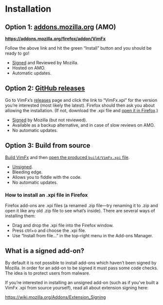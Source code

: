 <!--
This is part of the VimFx documentation.
Copyright Simon Lydell 2016.
See the file README.md for copying conditions.
-->

# Installation


## Option 1: [addons.mozilla.org] \(AMO)

**<https://addons.mozilla.org/firefox/addon/VimFx>**

Follow the above link and hit the green “Install” button and you should be ready
to go!

- [Signed][signed] and Reviewed by Mozilla.
- Hosted on AMO.
- Automatic updates.

[addons.mozilla.org]: https://addons.mozilla.org/


## Option 2: [GitHub releases][releases]

Go to VimFx’s [releases] page and click the link to “VimFx.xpi” for the version
you’re interested (most likely the latest). Firefox should then ask you about
allowing the installation. (If not, download the .xpi file and [open it in
Firefox][open-xpi].)

- [Signed][signed] by Mozilla (but not reviewed).
- Available as a backup alternative, and in case of slow reviews on AMO.
- No automatic updates.

[releases]: https://github.com/akhodakivskiy/VimFx/releases


## Option 3: Build from source

[Build VimFx] and then [open the produced `build/VimFx.xpi` file][open-xpi].

- [Unsigned][signed].
- Bleeding edge.
- Allows you to fiddle with the code.
- No automatic updates.

[Build VimFx]: tools.md#how-to-build-and-install-the-latest-version-from-source

### How to install an .xpi file in Firefox

Firefox add-ons are .xpi files (a renamed .zip file—try renaming it to .zip and
open it like any old .zip file to see what’s inside). There are several ways of
installing them:

- Drag and drop the .xpi file into the Firefox window.
- Press ctrl+o and choose the .xpi file.
- Use “Install from file…” in the top-right menu in the Add-ons Manager.


## What is a signed add-on?

By default it is not possible to install add-ons which haven’t been signed by
Mozilla. In order for an add-on to be signed it must pass some code checks. The
idea is to protect users from malware.

If you’re interested in installing an unsigned add-on (such as if you’ve built
a VimFx .xpi from source yourself), read all about extension signing here:

<https://wiki.mozilla.org/Addons/Extension_Signing>


[open-xpi]: #how-to-install-an-xpi-file-in-firefox
[signed]: #what-is-a-signed-add-on
